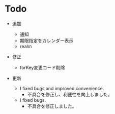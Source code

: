 # Todo

- 追加
    - 通知
    - 期限指定をカレンダー表示
    - realm
    
- 修正
    - forKey変更コード削除

- 更新
    - I fixed bugs and improved convenience.
        - 不具合を修正し、利便性を向上しました。
    - I fixed bugs.
        - 不具合を修正しました。
